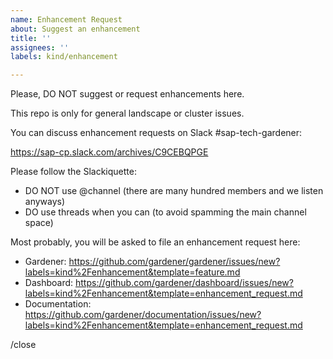 ```yaml
---
name: Enhancement Request
about: Suggest an enhancement
title: ''
assignees: ''
labels: kind/enhancement

---
```


Please, DO NOT suggest or request enhancements here.

This repo is only for general landscape or cluster issues.

You can discuss enhancement requests on Slack #sap-tech-gardener:

https://sap-cp.slack.com/archives/C9CEBQPGE

Please follow the Slackiquette:
- DO NOT use @channel (there are many hundred members and we listen anyways)
- DO use threads when you can (to avoid spamming the main channel space)

Most probably, you will be asked to file an enhancement request here:
- Gardener: https://github.com/gardener/gardener/issues/new?labels=kind%2Fenhancement&template=feature.md
- Dashboard: https://github.com/gardener/dashboard/issues/new?labels=kind%2Fenhancement&template=enhancement_request.md
- Documentation: https://github.com/gardener/documentation/issues/new?labels=kind%2Fenhancement&template=enhancement_request.md

/close

